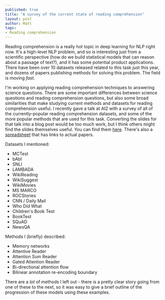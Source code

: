 ```yaml
---
published: true
title: "A survey of the current state of reading comprehension"
layout: post
author: Matt
tags:
- Reading comprehension
---
```


Reading comprehension is a really hot topic in deep learning for NLP right now.  It's a high-level
NLP problem, and so is interesting just from a scientific perspective (how do we build statistical
models that can reason about a passage of text?), and it has some potential product applications.
There have been over 10 datasets released related to this task just this year, and dozens of
papers publishing methods for solving this problem.  The field is moving _fast_.

I'm working on applying reading comprehension techniques to answering science questions.  There are
some important differences between science questions and reading comprehension questions, but also
some broad similarities that make studying current methods and datasets for reading comprehension
useful.  I recently gave a talk at AI2 with a survey of all of the currently-popular reading
comprehension datasets, and some of the more popular methods that are used for this task.
Converting the slides for that talk into a blog post would be too much work, but I think others
might find the slides themselves useful.  You can find them
[here](https://docs.google.com/presentation/d/1Y5y7xXmWBPkxEzOhP_PrV40FpLxEPXo41SGYzw8zKcA/edit?usp=sharing).
There's also a
[spreadsheet](https://docs.google.com/spreadsheets/d/1CC9a96nLhOFf7O6uJIyv_E8frHpUa7ciwKZlpmcUtmc/edit#gid=0)
that has links to actual papers.

Datasets I mentioned:

* MCTest
* bAbI
* SNLI
* LAMBADA
* WikiReading
* WikiSuggest
* WikiMovies
* MS MARCO
* ROCStories
* CNN / Daily Mail
* Who Did What
* Children's Book Test
* BookTest
* SQuAD
* NewsQA

Methods I (briefly) described:

* Memory networks
* Attentive Reader
* Attention Sum Reader
* Gated Attention Reader
* Bi-directional attention flow
* Bilinear annotation re-encoding boundary

There are a _lot_ of methods I left out - there is a pretty clear story going from one of these to
the next, so it was easy to give a brief outline of the progression of these models using these
examples.
